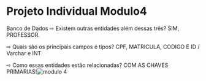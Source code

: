 # Projeto Individual Modulo4
Banco de Dados
⇨ Existem outras entidades além dessas três? SIM, PROFESSOR.

⇨ Quais são os principais campos e tipos? CPF, MATRICULA, CODIGO E ID / Varchar e INT

⇨ Como essas entidades estão relacionadas? COM AS CHAVES PRIMARIAS!![modulo 4](https://user-images.githubusercontent.com/116572521/227090298-873041d0-01f7-455c-ac3b-ad073c80b82c.png)

